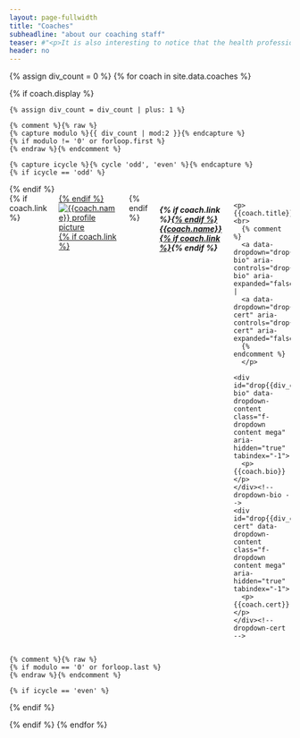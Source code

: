 ```yaml
---
layout: page-fullwidth
title: "Coaches"
subheadline: "about our coaching staff"
teaser: #"<p>It is also interesting to notice that the health professional maintains your health with drugs and surgery, each with potentially undesirable side effects, whereas the CrossFit trainer typically achieves a superior result always with “side beneft” versus side effect.</p>"
header: no
---
```


{% assign div_count = 0 %}
{% for coach in site.data.coaches %}

  {% if coach.display %}

    {% assign div_count = div_count | plus: 1 %}

    {% comment %}{% raw %}
    {% capture modulo %}{{ div_count | mod:2 }}{% endcapture %}
    {% if modulo != '0' or forloop.first %}
    {% endraw %}{% endcomment %}

    {% capture icycle %}{% cycle 'odd', 'even' %}{% endcapture %}
    {% if icycle == 'odd' %}
<div class="row t60">
    {% endif %}

  <div class="medium-6 columns">
    {% if coach.link %}<a href="{{coach.link}}">{% endif %}
    <img src="{{site.urlimg}}{{coach.img_url}}" alt="{{coach.name}} profile picture">
    {% if coach.link %}</a>{% endif %}
    <h5>{% if coach.link %}<a href="{{coach.link}}">{% endif %}
        {{coach.name}}
        {% if coach.link %}</a>{% endif %}
        </h5>

    <p>{{coach.title}}<br>
      {% comment %}
      <a data-dropdown="drop{{div_count}}-bio" aria-controls="drop{{div_count}}-bio" aria-expanded="false">Bio</a> |
      <a data-dropdown="drop{{div_count}}-cert" aria-controls="drop{{div_count}}-cert" aria-expanded="false">Cert</a>
      {% endcomment %}
      </p>

    <div id="drop{{div_count}}-bio" data-dropdown-content class="f-dropdown content mega" aria-hidden="true" tabindex="-1">
      <p>{{coach.bio}}</p>
    </div><!-- dropdown-bio -->
    <div id="drop{{div_count}}-cert" data-dropdown-content class="f-dropdown content mega" aria-hidden="true" tabindex="-1">
      <p>{{coach.cert}}</p>
    </div><!-- dropdown-cert -->

  </div><!-- /.medium-6.columns -->

    {% comment %}{% raw %}
    {% if modulo == '0' or forloop.last %}
    {% endraw %}{% endcomment %}

    {% if icycle == 'even' %}
</div><!-- /.row -->
    {% endif %}

  {% endif %}
{% endfor %}
